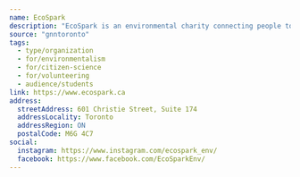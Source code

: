 ```yaml
---
name: EcoSpark
description: "EcoSpark is an environmental charity connecting people to their local natural environment through education, monitoring and stewardship projects. EcoSpark is a community leader in local engagement, education, citizen science and collaboration."
source: "gnntoronto"
tags:
  - type/organization
  - for/environmentalism
  - for/citizen-science
  - for/volunteering
  - audience/students
link: https://www.ecospark.ca
address:
  streetAddress: 601 Christie Street, Suite 174
  addressLocality: Toronto
  addressRegion: ON
  postalCode: M6G 4C7
social:
  instagram: https://www.instagram.com/ecospark_env/
  facebook: https://www.facebook.com/EcoSparkEnv/
---
```

